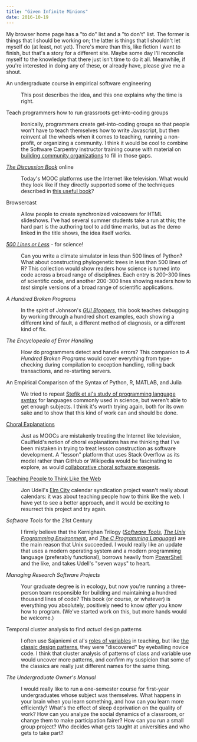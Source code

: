 ```yaml
---
title: "Given Infinite Minions"
date: 2016-10-19
---
```

<p>
  My browser home page has a "to do" list and a "to don't" list.
  The former is things that I should be working on;
  the latter is things that I shouldn't let myself do
  (at least, not yet).
  There's more than this,
  like fiction I want to finish,
  but that's a story for a different site.
  Maybe some day I'll reconcile myself to the knowledge that
  there just isn't time to do it all.
  Meanwhile,
  if you're interested in doing any of these,
  or already have,
  please give me a shout.
</p>

<dl>

<dt>An undergraduate course in empirical software engineering</dt>
<dd>
  <p>
    This post describes the idea,
    and this one explains why the time is right.
  </p>
</dd>

<dt>Teach programmers how to run grassroots get-into-coding groups</dt>
<dd>
  <p>
    Ironically,
    programmers create get-into-coding groups so that people won't have to teach themselves how to write Javascript,
    but then reinvent all the wheels when it comes to teaching, running a non-profit, or organizing a community.
    I think it would be cool to combine the Software Carpentry instructor training course
    with material on <a href="https://www.amazon.com/Building-Powerful-Community-Organizations-Personal/dp/0977151808/">building community organizations</a>
    to fill in those gaps.
  </p>
</dd>

<dt><a href="https://www.amazon.com/Discussion-Book-Great-People-Talking/dp/1119049717/"><em>The Discussion Book</em></a> online</dt>
<dd>
  <p>
    Today's MOOC platforms use the Internet like television.
    What would they look like if they directly supported some of the techniques described in
    <a href="https://www.amazon.com/Discussion-Book-Great-People-Talking/dp/1119049717/">this useful book</a>?
  </p>
</dd>

<dt>Browsercast</dt>
<dd>
  <p>
    Allow people to create synchronized voiceovers for HTML slideshows.
    I've had several summer students take a run at this;
    the hard part is the authoring tool to add time marks,
    but as the demo linked in the title shows,
    the idea itself works.
  </p>
</dd>

<dt><a href="http://aosabook.org/en/buy.html#fh"><em>500 Lines or Less</em></a> - for science!</dt>
<dd>
  <p>
    Can you write a climate simulator in less than 500 lines of Python?
    What about constructing phylogenetic trees in less than 500 lines of R?
    This collection would show readers how science is turned into code across a broad range of disciplines.
    Each entry is 200-300 lines of scientific code,
    and another 200-300 lines showing readers how to <em>test</em> simple versions of a broad range of scientific applications.
  </p>
</dd>

<dt><em>A Hundred Broken Programs</em></dt>
<dd>
  <p>
    In the spirit of Johnson's <a href="https://www.amazon.com/GUI-Bloopers-2-0-Second-Technologies/dp/0123706432/"><em>GUI Bloopers</em></a>,
    this book teaches debugging by working through a hundred short examples,
    each showing a different kind of fault, a different method of diagnosis, or a different kind of fix.
  </p>
</dd>

<dt><em>The Encyclopedia of Error Handling</em></dt>
<dd>
  <p>
    How do programmers detect and handle errors?
    This companion to <em>A Hundred Broken Programs</em> would cover everything from type-checking during compilation
    to exception handling, rolling back transactions, and re-starting servers.
  </p>
</dd>

<dt>An Empirical Comparison of the Syntax of Python, R, MATLAB, and Julia</dt>
<dd>
  <p>
    We tried to repeat <a href="http://neverworkintheory.org/2014/01/29/stefik-siebert-syntax.html">Stefik et al's study of programming language syntax</a>
    for languages commonly used in science,
    but weren't able to get enough subjects.
    I think it's worth trying again,
    both for its own sake and to show that this kind of work can and should be done.
  </p>
</dd>

<dt><a href="https://hapgood.us/2016/05/13/choral-explanations/">Choral Explanations</a></dt>
<dd>
  <p>
    Just as MOOCs are mistakenly treating the Internet like television,
    Caulfield's notion of choral explanations has me thinking that
    I've been mistaken in trying to treat lesson construction as software development.
    A "lesson" platform that uses Stack Overflow as its model rather than GitHub or Wikipedia
    would be fascinating to explore,
    as would <a href="@root/2016/09/10/collaborative-choral-software-exegesis/">collaborative choral software exegesis</a>.
  </p>
</dd>

<dt><a href="https://blog.jonudell.net/2011/01/24/seven-ways-to-think-like-the-web/">Teaching People to Think Like the Web</a></dt>
<dd>
  <p>
    Jon Udell's <a href="https://blog.jonudell.net/elmcity-project-faq/">Elm City</a> calendar syndication project wasn't really about calendars:
    it was about teaching people how to think like the web.
    I have yet to see a better approach,
    and it would be exciting to resurrect this project and try again.
  </p>
</dd>

<dt><em>Software Tools</em> for the 21st Century</dt>
<dd>
  <p>
    I firmly believe that the Kernighan Trilogy
    (<a href="https://www.amazon.com/Software-Tools-Brian-W-Kernighan/dp/020103669X/"><em>Software Tools</em></a>,
    <a href="https://www.amazon.com/Unix-Programming-Environment-Prentice-Hall-Software/dp/013937681X/"><em>The Unix Programming Environment</em></a>,
    and <a href="https://www.amazon.com/Programming-Language-Brian-W-Kernighan/dp/0131103628/"><em>The C Programming Language</em></a>)
    are the main reason that Unix succeeded.
    I would really like an update that uses a modern operating system and a modern programming language (preferably functional),
    borrows heavily from <a href="https://en.wikipedia.org/wiki/PowerShell">PowerShell</a> and the like,
    and takes Udell's "seven ways" to heart.
  </p>
</dd>

<dt><em>Managing Research Software Projects</em></dt>
<dd>
  <p>
    Your graduate degree is in ecology,
    but now you're running a three-person team responsible for building and maintaining a hundred thousand lines of code?
    This book (or course, or whatever) is everything you absolutely, positively need to know
    <em>after</em> you know how to program.
    (We've started work on this,
    but more hands would be welcome.)
  </p>
</dd>

<dt>Temporal cluster analysis to find <em>actual</em> design patterns</dt>
<dd>
  <p>
    I often use Sajaniemi et al's <a href="http://www.cs.joensuu.fi/~saja/var_roles/stud_vers/stud_Python3_eng.html">roles of variables</a> in teaching,
    but like <a href="https://www.amazon.com/Design-Patterns-Elements-Reusable-Object-Oriented/dp/0201633612/">the classic design patterns</a>,
    they were "discovered" by eyeballing novice code.
    I think that cluster analysis of patterns of class and variable use would uncover more patterns,
    and confirm my suspicion that some of the classics are really just different names for the same thing.
  </p>
</dd>

<dt><em>The Undergraduate Owner's Manual</em></dt>
<dd>
  <p>
    I would really like to run a one-semester course for first-year undergraduates whose subject was themselves.
    What happens in your brain when you learn something, and how can you learn more efficiently?
    What's the effect of sleep deprivation on the quality of work?
    How can you analyze the social dynamics of a classroom, or change them to make participation fairer?
    How can you run a small group project?
    Who decides what gets taught at universities and who gets to take part?
  </p>
</dd>

</dl>
